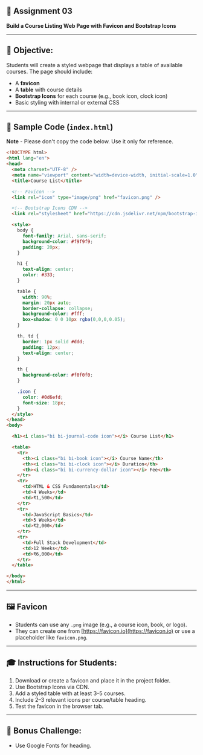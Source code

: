 ## 📝 **Assignment 03**

**Build a Course Listing Web Page with Favicon and Bootstrap Icons**

---

## 🎯 **Objective:**

Students will create a styled webpage that displays a table of available courses. The page should include:

* A **favicon**
* A **table** with course details
* **Bootstrap Icons** for each course (e.g., book icon, clock icon)
* Basic styling with internal or external CSS

---

## 📄 Sample Code (`index.html`)

**Note** - Please don't copy the code below. Use it only for reference. 

```html
<!DOCTYPE html>
<html lang="en">
<head>
  <meta charset="UTF-8" />
  <meta name="viewport" content="width=device-width, initial-scale=1.0" />
  <title>Course List</title>

  <!-- Favicon -->
  <link rel="icon" type="image/png" href="favicon.png" />

  <!-- Bootstrap Icons CDN -->
  <link rel="stylesheet" href="https://cdn.jsdelivr.net/npm/bootstrap-icons@1.11.3/font/bootstrap-icons.css">

  <style>
    body {
      font-family: Arial, sans-serif;
      background-color: #f9f9f9;
      padding: 20px;
    }

    h1 {
      text-align: center;
      color: #333;
    }

    table {
      width: 90%;
      margin: 20px auto;
      border-collapse: collapse;
      background-color: #fff;
      box-shadow: 0 0 10px rgba(0,0,0,0.05);
    }

    th, td {
      border: 1px solid #ddd;
      padding: 12px;
      text-align: center;
    }

    th {
      background-color: #f0f0f0;
    }

    .icon {
      color: #0d6efd;
      font-size: 18px;
    }
  </style>
</head>
<body>

  <h1><i class="bi bi-journal-code icon"></i> Course List</h1>

  <table>
    <tr>
      <th><i class="bi bi-book icon"></i> Course Name</th>
      <th><i class="bi bi-clock icon"></i> Duration</th>
      <th><i class="bi bi-currency-dollar icon"></i> Fee</th>
    </tr>
    <tr>
      <td>HTML & CSS Fundamentals</td>
      <td>4 Weeks</td>
      <td>₹1,500</td>
    </tr>
    <tr>
      <td>JavaScript Basics</td>
      <td>5 Weeks</td>
      <td>₹2,000</td>
    </tr>
    <tr>
      <td>Full Stack Development</td>
      <td>12 Weeks</td>
      <td>₹6,000</td>
    </tr>
  </table>

</body>
</html>
```

---

## 🖼️ Favicon

* Students can use any `.png` image (e.g., a course icon, book, or logo).
* They can create one from [https://favicon.io](https://favicon.io) or use a placeholder like `favicon.png`.

---

## 🎓 Instructions for Students:

1. Download or create a favicon and place it in the project folder.
2. Use Bootstrap Icons via CDN.
3. Add a styled table with at least 3–5 courses.
4. Include 2–3 relevant icons per course/table heading.
5. Test the favicon in the browser tab.

---

## 🧪 Bonus Challenge:

* Use Google Fonts for heading.
